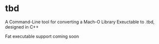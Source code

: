 # tbd
A Command-Line tool for converting a Mach-O Library Exeuctable to .tbd, designed in C++

Fat executable support coming soon
